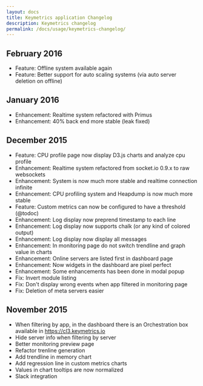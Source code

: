```yaml
---
layout: docs
title: Keymetrics application Changelog
description: Keymetrics changelog
permalink: /docs/usage/keymetrics-changelog/
---
```


## February 2016

- Feature: Offline system available again
- Feature: Better support for auto scaling systems (via auto server deletion on offline)

## January 2016

- Enhancement: Realtime system refactored with Primus
- Enhancement: 40% back end more stable (leak fixed)

## December 2015

- Feature: CPU profile page now display D3.js charts and analyze cpu profile
- Enhancement: Realtime system refactored from socket.io 0.9.x to raw websockets
- Enhancement: System is now much more stable and realtime connection infinite
- Enhancement: CPU profiling system and Heapdump is now much more stable
- Feature: Custom metrics can now be configured to have a threshold (@todoc)
- Enhancement: Log display now preprend timestamp to each line
- Enhancement: Log display now supports chalk (or any kind of colored output)
- Enhancement: Log display now display all messages
- Enhancement: In monitoring page do not switch trendline and graph value in charts
- Enhancement: Online servers are listed first in dashboard page
- Enhancement: Now widgets in the dashboard are pixel perfect
- Enhancement: Some enhancements has been done in modal popup
- Fix: Invert module listing
- Fix: Don't display wrong events when app filtered in monitoring page
- Fix: Deletion of meta servers easier

## November 2015

- When filtering by app, in the dashboard there is an Orchestration box available in https://cl3.keymetrics.io
- Hide server info when filtering by server
- Better monitoring preview page
- Refactor trenline generation
- Add trendline in memory chart
- Add regression line in custom metrics charts
- Values in chart tooltips are now normalized
- Slack integration
